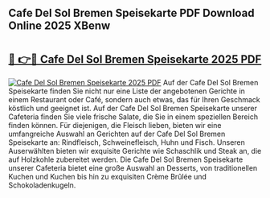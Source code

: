 ## Cafe Del Sol Bremen Speisekarte PDF Download Online 2025 XBenw

# <h2><a href="http://gce7vrh.nevu.top/?p=Cafe+Del+Sol+Bremen+Speisekarte">🔗 👉🔴 Cafe Del Sol Bremen Speisekarte 2025 PDF</a></h2>

[![Cafe Del Sol Bremen Speisekarte 2025 PDF](https://i.imgur.com/dBaPXMq.png)](http://gce7vrh.nevu.top/?p=Cafe+Del+Sol+Bremen+Speisekarte)
Auf der Cafe Del Sol Bremen Speisekarte finden Sie nicht nur eine Liste der angebotenen Gerichte in einem Restaurant oder Café, sondern auch etwas, das für Ihren Geschmack köstlich und geeignet ist. Auf der Cafe Del Sol Bremen Speisekarte unserer Cafeteria finden Sie viele frische Salate, die Sie in einem speziellen Bereich finden können. Für diejenigen, die Fleisch lieben, bieten wir eine umfangreiche Auswahl an Gerichten auf der Cafe Del Sol Bremen Speisekarte an: Rindfleisch, Schweinefleisch, Huhn und Fisch. Unseren Auserwählten bieten wir exquisite Gerichte wie Schaschlik und Steak an, die auf Holzkohle zubereitet werden. Die Cafe Del Sol Bremen Speisekarte unserer Cafeteria bietet eine große Auswahl an Desserts, von traditionellen Kuchen und Kuchen bis hin zu exquisiten Crème Brûlée und Schokoladenkugeln.
